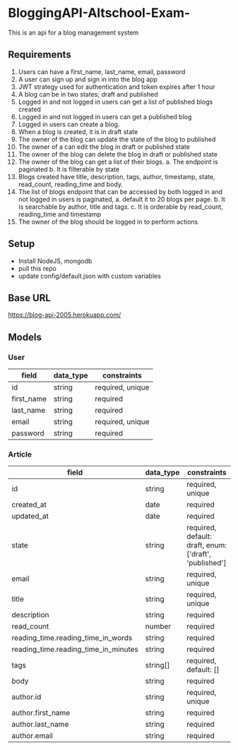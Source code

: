 # BloggingAPI-Altschool-Exam-
This is an api for a blog management system

## Requirements
1.	Users can have a first_name, last_name, email, password
2.	A user can sign up and sign in into the blog app
3.  JWT strategy used for authentication and token expires after 1 hour
4.	A blog can be in two states; draft and published
5.	Logged in and not logged in users can get a list of published blogs created
6.	Logged in and not logged in users can get a published blog
7.	Logged in users can create a blog.
8.	When a blog is created, it is in draft state
9.	The owner of the blog can update the state of the blog to published
10.	 The owner of a can edit the blog in draft or published state
11.	 The owner of the blog can delete the blog in draft or published state
12.	The owner of the blog can get a list of their blogs. 
a.	The endpoint is paginated
b.	It is filterable by state
13.	Blogs created have title, description, tags, author, timestamp, state, read_count, reading_time and body.
14.	The list of blogs endpoint that can be accessed by both logged in and not logged in users is paginated, 
a.	default it to 20 blogs per page. 
b.	It is searchable by author, title and tags.
c.	It is orderable by read_count, reading_time and timestamp
15. The owner of the blog should be logged in to perform actions


## Setup
- Install NodeJS, mongodb
- pull this repo
- update config/default.json with custom variables


## Base URL
https://blog-api-2005.herokuapp.com/

## Models

### User
| field      | data_type |  constraints |
| ----------- | ----------- | ----------- |
| id      | string       | required, unique |
| first_name   | string        | required |
| last_name   | string        | required |
| email   | string        | required, unique |
| password   | string        | required |

### Article
| field      | data_type |  constraints |
| ----------- | ----------- | ----------- |
| id      | string       | required, unique |
| created_at   | date        | required |
| updated_at | date | required |
| state  | string        | required, default: draft, enum: ['draft', 'published'] |
| email   | string        | required, unique |
| title  | string | required, unique |
| description | string | required |
| read_count  | number | required |
| reading_time.reading_time_in_words | string | required |
| reading_time.reading_time_in_minutes | string | required |
| tags | string[] | required, default: [] |
| body | string | required |
| author.id | string | required, unique |
| author.first_name | string | required |
| author.last_name | string | required |
| author.email | string | required |
